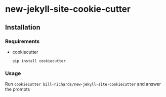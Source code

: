 # new-jekyll-site-cookie-cutter

## Installation

### Requirements

- cookiecutter
  ```pip
  pip install cookiecutter
  ```
### Usage

Run `cookiecutter bill-richards/new-jekyll-site-cookiecutter` and answer the prompts